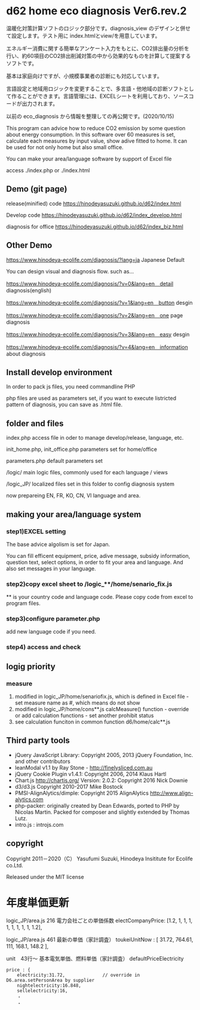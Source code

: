 # d62 home eco diagnosis Ver6.rev.2

温暖化対策計算ソフトのロジック部分です。diagnosis_view のデザインと併せて設定します。テスト用に index.htmlとview/を用意しています。

エネルギー消費に関する簡単なアンケート入力をもとに、CO2排出量の分析を行い、約60項目のCO2排出削減対策の中から効果的なものを計算して提案するソフトです。

基本は家庭向けですが、小規模事業者の診断にも対応しています。

言語設定と地域用ロジックを変更することで、多言語・他地域の診断ソフトとして作ることができます。言語管理には、EXCELシートを利用しており、ソースコードが出力されます。

以前の eco_diagnosis から情報を整理しての再公開です。(2020/10/15)

This program can advice how to reduce CO2 emission by some question about energy consumption. In this software over 60 measures is set, calculate each measures by input value, show adive fitted to home. It can be used for not only home but also small office.

You can make your area/language software by support of Excel file

access ./index.php or ./index.html

## Demo (git page)

release(minified) code
https://hinodeyasuzuki.github.io/d62/index.html

Develop code
https://hinodeyasuzuki.github.io/d62/index_develop.html

diagnosis for office
https://hinodeyasuzuki.github.io/d62/index_biz.html


## Other Demo

https://www.hinodeya-ecolife.com/diagnosis/?lang=ja	Japanese Default

You can design visual and diagnosis flow. such as...

https://www.hinodeya-ecolife.com/diagnosis/?v=0&lang=en　detail diagnosis(english)

https://www.hinodeya-ecolife.com/diagnosis/?v=1&lang=en　button desgin

https://www.hinodeya-ecolife.com/diagnosis/?v=2&lang=en　one page diagnosis

https://www.hinodeya-ecolife.com/diagnosis/?v=3&lang=en　easy desgin

https://www.hinodeya-ecolife.com/diagnosis/?v=4&lang=en　information about diagnosis


## Install develop environment
In order to pack js files, you need commandline PHP

php files are used as parameters set, if you want to execute listricted pattern of diagnosis, you can save as .html file.

## folder and files
index.php   access file in oder to manage develop/release, language, etc.

init_home.php, init_office.php  parameters set for home/office

parameters.php  default parameters set

/logic/      main logic files, commonly used for each language / views

/logic_JP/  localized files set in this folder to config diagnosis system

now prepareing EN, FR, KO, CN, VI language and area.


## making your area/language system 

### step1)EXCEL setting
The base advice algolism is set for Japan. 

You can fill efficent equipment, price, adive message, subsidy information, question text, select options, in order to fit your area and language. And also set messages in your language.

### step2)copy excel sheet to /logic_**/home/senario_fix.js

 ** is your country code and language code. Please copy code from excel to program files.

### step3)configure parameter.php

 add new language code if you need. 

### step4) access and check



## logig priority

### measure

1. modified in logic_JP/home/senariofix.js, which is defined in Excel file
		- set measure name as #, which means do not show
2. modified in logic_JP/home/cons**.js calcMeasure() function
		- override or add calculation functions
		- set another prohibit status
3. see calculation funciton in common function d6/home/calc**.js

## Third party tools
* jQuery JavaScript Library: Copyright 2005, 2013 jQuery Foundation, Inc. and other contributors
* leanModal v1.1 by Ray Stone - http://finelysliced.com.au
* jQuery Cookie Plugin v1.4.1: Copyright 2006, 2014 Klaus Hartl
* Chart.js http://chartjs.org/ Version: 2.0.2: Copyright 2016 Nick Downie
* d3/d3.js Copyright 2010-2017 Mike Bostock
* PMSI-AlignAlytics/dimple: Copyright 2015 AlignAlytics http://www.align-alytics.com
* php-packer: originally created by Dean Edwards, ported to PHP by Nicolas Martin. Packed for composer and slightly extended by Thomas Lutz.
* intro.js : introjs.com
 

## copyright
Copyright 2011－2020（C） Yasufumi Suzuki, Hinodeya Insititute for Ecolife co.Ltd.

Released under the MIT license



# 年度単価更新
logic_JP/area.js 216 電力会社ごとの単価係数
	electCompanyPrice: [1.2, 1, 1, 1, 1, 1, 1, 1, 1, 1.2],


logic_JP/area.js 461 最新の単価（家計調査）
	toukeiUnitNow : [ 31.72, 764.61, 111, 168.1, 148.2 ],

unit　43行～ 基本電気単価、燃料単価（家計調査）
	defaultPriceElectricity 

	price : {
		electricity:31.72,				// override in D6.area.setPersonArea by supplier
		nightelectricity:16.848,
		sellelectricity:16,
		・
		・

